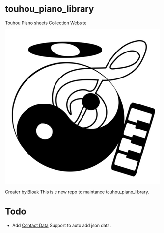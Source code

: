 # touhou_piano_library

Touhou Piano sheets Collection Website

![logo](assets/images/logo.svg)

Creater by [Bloak](https://github.com/Bloak/Bloak.github.io/tree/master/touhou_piano_library) This is e new repo to maintance touhou_piano_library.

# Todo

- Add [Contact Data](https://github.com/SMGoro/contact-data) Support to auto add json data.
